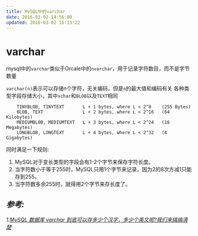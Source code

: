 ```yaml
---
title: MySQL中的varchar
date: 2016-03-02 14:56:00
updated: 2016-03-02 16:13:22
---
```

# varchar
mysql中的`varchar`类似于Orcale中的`nvarchar`，用于记录字符数目，而不是字节数量

`varchar(n)`表示可以存储n个字符，无关编码，但是`n`的最大值和编码有关
各种类型字段存储大小，其中`vchar`和`BLOB`以及`TEXT`相同

```
    TINYBLOB, TINYTEXT       L + 1 bytes, where L < 2^8    (255 Bytes)
    BLOB, TEXT               L + 2 bytes, where L < 2^16   (64 Kilobytes)
    MEDIUMBLOB, MEDIUMTEXT   L + 3 bytes, where L < 2^24   (16 Megabytes)
    LONGBLOB, LONGTEXT       L + 4 bytes, where L < 2^32   (4 Gigabytes)
```

同时满足一下规则:
1. MySQL对于变长类型的字段会有1-2个字节来保存字符长度。
2. 当字符数小于等于255时，MySQL只用1个字节来记录，因为2的8次方减1只能存到255。
3. 当字符数多余255时，就得用2个字节来存长度了。

## *参考:*
*1.[MySQL 数据库 varchar 到底可以存多少个汉字，多少个英文呢?我们来搞搞清楚][1]*

[1]:https://ruby-china.org/topics/24920
